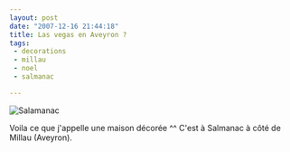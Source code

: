 ```yaml
---
layout: post
date: "2007-12-16 21:44:18"
title: Las vegas en Aveyron ?
tags:
 - decorations
 - millau
 - noel
 - salmanac

---
```


![Salamanac](http://static.zenithar.org/wp-content/uploads/photo0055.jpg)

Voila ce que j'appelle une maison décorée ^^ C'est à Salmanac à côté de Millau (Aveyron).
